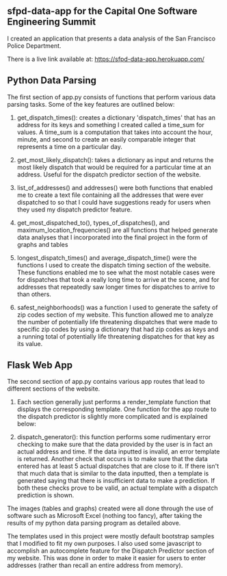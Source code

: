 ## sfpd-data-app for the Capital One Software Engineering Summit
I created an application that presents a data analysis of the San Francisco Police Department.

There is a live link available at: https://sfpd-data-app.herokuapp.com/

 ## Python Data Parsing
 
 The first section of app.py consists of functions that perform various data parsing tasks. Some of the key features are outlined below:
  
1. get_dispatch_times(): creates a dictionary 'dispatch_times' that has an address for its keys and something I created called a time_sum for values. A time_sum is a computation that takes into account the hour, minute, and second to create an easily comparable integer that represents a time on a particular day.
    
2. get_most_likely_dispatch(): takes a dictionary as input and returns the most likely dispatch that would be required for a particular time at an address. Useful for the dispatch predictor section of the website.
    
3. list_of_addresses() and addresses() were both functions that enabled me to create a text file containing all the addresses that were ever dispatched to so that I could have suggestions ready for users when they used my dispatch predictor feature.
    
4. get_most_dispatched_to(), types_of_dispatches(), and maximum_location_frequencies() are all functions that helped generate data analyses that I incorporated into the final project in the form of graphs and tables
    
5. longest_dispatch_times() and average_dispatch_time() were the functions I used to create the dispatch timing section of the website. These functions enabled me to see what the most notable cases were for dispatches that took a really long time to arrive at the scene, and for addresses that repeatedly saw longer times for dispatches to arrive to than others.
    
6. safest_neighborhoods() was a function I used to generate the safety of zip codes section of my website. This function allowed me to analyze the number of potentially life threatening dispatches that were made to specific zip codes by using a dictionary that had zip codes as keys and a running total of potentially life threatening dispatches for that key as its value.
    
 ## Flask Web App 
 The second section of app.py contains various app routes that lead to different sections of the website.

1. Each section generally just performs a render_template function that displays the corresponding template. One function for the app route to the dispatch predictor is slightly more complicated and is explained below:
      
2. dispatch_generator(): this function performs some rudimentary error checking to make sure that the data provided by the user is in fact an actual address and time. If the data inputted is invalid, an error template is returned. Another check that occurs is to make sure that the data entered has at least 5 actual dispatches that are close to it. If there isn't that much data that is similar to the data inputted, then a template is generated saying that there is insufficient data to make a prediction. If both these checks prove to be valid, an actual template with a dispatch prediction is shown.

The images (tables and graphs) created were all done through the use of software such as Microsoft Excel (nothing too fancy), after taking the results of my python data parsing program as detailed above.

The templates used in this project were mostly default bootstrap samples that I modified to fit my own purposes. I also used some javascript to accomplish an autocomplete feature for the Dispatch Predictor section of my website. This was done in order to make it easier for users to enter addresses (rather than recall an entire address from memory).
